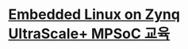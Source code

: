 # <a href="http://inipro.net/goods/goods_view.php?goodsNo=1000617315">Embedded Linux on Zynq UltraScale+ MPSoC 교육</a>
